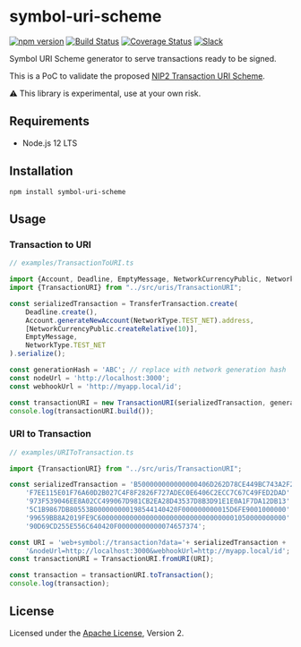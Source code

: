 # symbol-uri-scheme

[![npm version](https://badge.fury.io/js/symbol-uri-scheme.svg)](https://badge.fury.io/js/symbol-uri-scheme)
[![Build Status](https://travis-ci.org/nemfoundation/symbol-uri-scheme.svg?branch=master)](https://travis-ci.org/nemfoundation/symbol-uri-scheme)
[![Coverage Status](https://coveralls.io/repos/github/nemfoundation/symbol-uri-scheme/badge.svg?branch=master)](https://coveralls.io/github/nemfoundation/symbol-uri-scheme?branch=master)
[![Slack](https://img.shields.io/badge/chat-on%20slack-green.svg)](https://symbol.slack.com/messages/CB0UU89GS//)

Symbol URI Scheme generator to serve transactions ready to be signed.

This is a PoC to validate the proposed [NIP2 Transaction URI Scheme](https://github.com/nemtech/NIP/issues/6).

:warning: This library is experimental, use at your own risk.

## Requirements

- Node.js 12 LTS

## Installation

``npm install symbol-uri-scheme``

## Usage

### Transaction to URI

```ts
// examples/TransactionToURI.ts

import {Account, Deadline, EmptyMessage, NetworkCurrencyPublic, NetworkType, TransferTransaction} from 'symbol-sdk';
import {TransactionURI} from "../src/uris/TransactionURI";

const serializedTransaction = TransferTransaction.create(
    Deadline.create(),
    Account.generateNewAccount(NetworkType.TEST_NET).address,
    [NetworkCurrencyPublic.createRelative(10)],
    EmptyMessage,
    NetworkType.TEST_NET
).serialize();

const generationHash = 'ABC'; // replace with network generation hash
const nodeUrl = 'http://localhost:3000';
const webhookUrl = 'http://myapp.local/id';

const transactionURI = new TransactionURI(serializedTransaction, generationHash, nodeUrl, webhookUrl);
console.log(transactionURI.build());

```

### URI to Transaction

```ts
// examples/URIToTransaction.ts

import {TransactionURI} from "../src/uris/TransactionURI";

const serializedTransaction = 'B500000000000000406D262D78CE449BC743A2F27FFE05A677A922C6FBA0B6FD' +
    'F7EE115E01F76A60D2B027C4F8F2826F727ADEC0E6406C2ECC7C67C49FED2DAD' +
    '973F539046EE8A02CC499067D981CB2EA28D43537D8B3D91E1E0A1F7DA12DB13' +
    '5C1B9867DB80553B000000000198544140420F000000000015D6FE9001000000' +
    '99659BB8A2019FE9C60000000000000000000000000000000001050000000000' +
    '90D69CD255E556C640420F00000000000074657374';

const URI = 'web+symbol://transaction?data='+ serializedTransaction + '&generationHash=test' +
    '&nodeUrl=http://localhost:3000&webhookUrl=http://myapp.local/id';
const transactionURI = TransactionURI.fromURI(URI);

const transaction = transactionURI.toTransaction();
console.log(transaction);

```

## License

Licensed under the [Apache License](LICENSE.md), Version 2.
